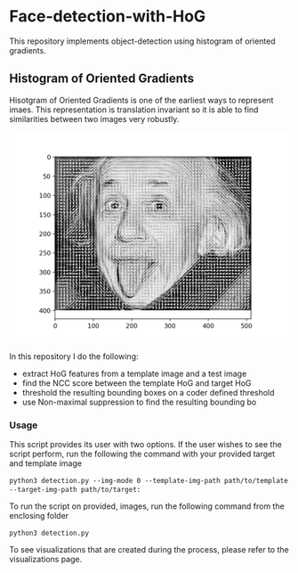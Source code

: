 # Face-detection-with-HoG
This repository implements object-detection using histogram of oriented gradients.

## Histogram of Oriented Gradients
Hisotgram of Oriented Gradients is one of the earliest ways to represent imaes. This representation 
is translation invariant so it is able to find similarities between two images very robustly. 

![HOG visualization](visualizations/einstein_hog.png)

In this repository I do the following:
- extract HoG features from a template image and a test image
- find the NCC score between the template HoG and target HoG
- threshold the resulting bounding boxes on a coder defined threshold
- use Non-maximal suppression to find the resulting bounding bo

### Usage

This script provides its user with two options. If the user wishes to see the script perform, run 
the following the command with your provided target and template image

```buildoutcfg
python3 detection.py --img-mode 0 --template-img-path path/to/template --target-img-path path/to/target:
```
To run the script on provided, images, run the following command from the enclosing folder

```buildoutcfg
python3 detection.py
```


To see visualizations that are created during the process, please refer to the visualizations page.

